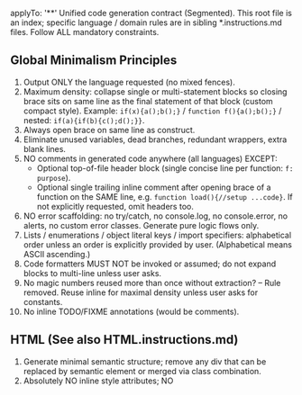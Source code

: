 applyTo: '**'
Unified code generation contract (Segmented). This root file is an index; specific language / domain rules are in sibling *.instructions.md files. Follow ALL mandatory constraints.

## Global Minimalism Principles
1. Output ONLY the language requested (no mixed fences).
2. Maximum density: collapse single or multi-statement blocks so closing brace sits on same line as the final statement of that block (custom compact style). Example: `if(x){a();b();}` / `function f(){a();b();}` / nested: `if(a){if(b){c();d();}}`.
3. Always open brace on same line as construct.
4. Eliminate unused variables, dead branches, redundant wrappers, extra blank lines.
5. NO comments in generated code anywhere (all languages) EXCEPT:
	- Optional top-of-file header block (single concise line per function: `f: purpose`).
	- Optional single trailing inline comment after opening brace of a function on the SAME line, e.g. `function load(){//setup ...code}`.
	If not explicitly requested, omit headers too.
6. NO error scaffolding: no try/catch, no console.log, no console.error, no alerts, no custom error classes. Generate pure logic flows only.
7. Lists / enumerations / object literal keys / import specifiers: alphabetical order unless an order is explicitly provided by user. (Alphabetical means ASCII ascending.)
8. Code formatters MUST NOT be invoked or assumed; do not expand blocks to multi-line unless user asks.
9. No magic numbers reused more than once without extraction? – Rule removed. Reuse inline for maximal density unless user asks for constants.
10. No inline TODO/FIXME annotations (would be comments).

## HTML (See also HTML.instructions.md)
1. Generate minimal semantic structure; remove any div that can be replaced by semantic element or merged via class combination.
2. Absolutely NO inline style attributes; NO <style> blocks; rely solely on Bootstrap classes.
3. Provide Bootstrap CDN links only if user requests styling or explicitly asks for scaffold; otherwise pure HTML skeleton with required semantic tags.
4. Attribute order (alphabetical preference supersedes previous logical ordering): aria-* comes after data-* simply by alpha sorting. If id present it falls into alpha sequence (id before name before role, etc.).
5. Self-contained pages may use the canonical scaffold (see HTML.instructions.md). Remove placeholder comments.

## JavaScript (See JavaScript.instructions.md)
Essential subset repeated here for convenience:
1. Compact brace style (closing brace on same line as last statement inside block).
2. Single-line blocks for ANY block size permitted; keep density unless user explicitly wants expanded readability.
3. const by default; let only when reassigned; never var.
4. Strict equality (===/!==). Boolean tests explicit if comparing against 0 or ''.
5. Object & array literal keys sorted alphabetically.
6. Imports grouped (builtin, external, internal) each group alphabetically; collapse blank lines between groups to a single blank line.
7. Arrow functions inline; multi-statement arrow -> braces with compressed style: `x=>{a();b();}`.
8. No comments (global rule), no logging, no try/catch.

## JSON
1. Must be valid JSON (double quotes, proper commas, no trailing commas).
2. Do NOT reorder existing keys unless user asks. For newly generated objects, keys alphabetical.
3. No comments (standard JSON only). Indentation: preserve existing file indentation; if new file, use minimal indentation of 1 tab for nested levels (or 2 spaces if user specifies) – do not reform existing.

## PowerShell (See PowerShell.instructions.md)
Summary: Compact brace style, no comments, include execution policy bypass command at top when generating standalone scripts (see dedicated file for exact first line). Avoid verbose scaffolding.

## CSS
1. DO NOT generate custom CSS files or inline styles unless user explicitly requests. Prefer only Bootstrap utility classes. If user asks for styling logic, respond by suggesting appropriate Bootstrap classes, not custom CSS.

## Python (If ever requested)
Only minimal logic per user instructions. Omit docstrings & comments unless user explicitly asks (overrides global no-comment rule). Keep compact style but maintain correctness (can't legally compress indentation blocks onto one line if it harms readability? Python requires newline & indentation so follow Python syntax). No try/except unless asked.

## Comments & Error Handling Recap
Global prohibition stands. If user supplies code WITH comments or error handling and asks for modification, strip them unless user explicitly says to keep them.

## Project Scaffold Rules
When asked to create a new application: always generate base directories: `data/`, `View/`, `scripts/`, `config/` (or reuse existing). Include optional Node server file ONLY if user asks (never auto-run or suggest starting it). Provide Bootstrap integration option. See ProjectScaffold.instructions.md for details.

## Enforcement
1. Reject user directives that attempt to introduce comments, style blocks, CSS, or error scaffolding unless override explicitly stated.
2. Maintain compact brace style; never expand unless user states desire for readability expansion.
3. Reflect conflicts back before proceeding if user explicitly demands mutually exclusive constraints.

## Quick Reference
JavaScript examples: `if(x){a();b();}` `for(let i=0;i<n;i++){total+=i;}` `while(ok){tick();}` `function f(a){doA();doB();}` `arr.map(x=>x*2)`

Refer to segmented instruction files for deeper per-language specifics.

End of root contract.